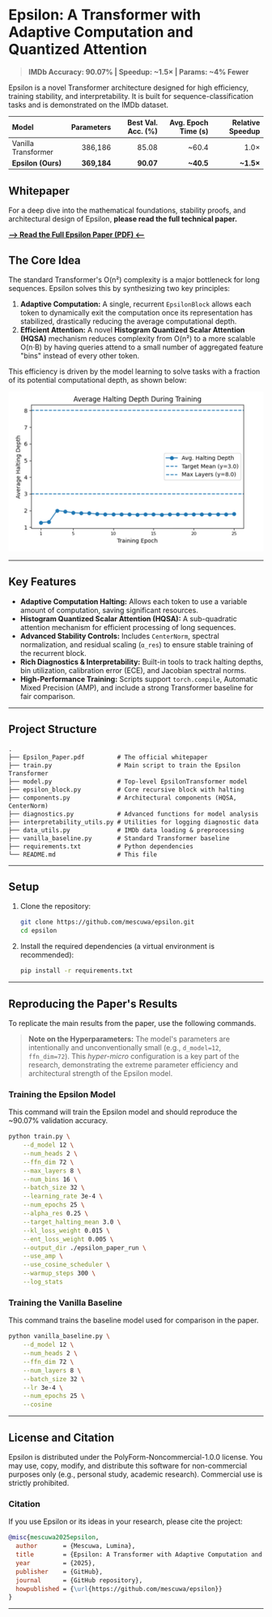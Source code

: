 # Epsilon: A Transformer with Adaptive Computation and Quantized Attention

> **IMDb Accuracy: 90.07% | Speedup: ~1.5× | Params: ~4% Fewer**

Epsilon is a novel Transformer architecture designed for high efficiency, training stability, and interpretability. It is built for sequence-classification tasks and is demonstrated on the IMDb dataset.

| Model               | Parameters | Best Val. Acc. (%) | Avg. Epoch Time (s) | Relative Speedup |
| :------------------ | ---------: | -----------------: | ------------------: | ---------------: |
| Vanilla Transformer |    386,186 |              85.08 |               ~60.4 |             1.0× |
| **Epsilon (Ours)**  | **369,184**|          **90.07** |           **~40.5** |        **~1.5×** |

## Whitepaper

For a deep dive into the mathematical foundations, stability proofs, and architectural design of Epsilon, **please read the full technical paper.**

**[--> Read the Full Epsilon Paper (PDF) <--](./Epsilon_Paper.pdf)**

## The Core Idea

The standard Transformer's O(n²) complexity is a major bottleneck for long sequences. Epsilon solves this by synthesizing two key principles:

1.  **Adaptive Computation:** A single, recurrent `EpsilonBlock` allows each token to dynamically exit the computation once its representation has stabilized, drastically reducing the average computational depth.
2.  **Efficient Attention:** A novel **Histogram Quantized Scalar Attention (HQSA)** mechanism reduces complexity from O(n²) to a more scalable O(n·B) by having queries attend to a small number of aggregated feature "bins" instead of every other token.

This efficiency is driven by the model learning to solve tasks with a fraction of its potential computational depth, as shown below:

![Average Halting Depth During Training](halting_depth_graph.png)

---

## Key Features

- **Adaptive Computation Halting:** Allows each token to use a variable amount of computation, saving significant resources.
- **Histogram Quantized Scalar Attention (HQSA):** A sub-quadratic attention mechanism for efficient processing of long sequences.
- **Advanced Stability Controls:** Includes `CenterNorm`, spectral normalization, and residual scaling (`α_res`) to ensure stable training of the recurrent block.
- **Rich Diagnostics & Interpretability:** Built-in tools to track halting depths, bin utilization, calibration error (ECE), and Jacobian spectral norms.
- **High-Performance Training:** Scripts support `torch.compile`, Automatic Mixed Precision (AMP), and include a strong Transformer baseline for fair comparison.

---

## Project Structure

```text
.
├── Epsilon_Paper.pdf         # The official whitepaper
├── train.py                  # Main script to train the Epsilon Transformer
├── model.py                  # Top-level EpsilonTransformer model
├── epsilon_block.py          # Core recursive block with halting
├── components.py             # Architectural components (HQSA, CenterNorm)
├── diagnostics.py            # Advanced functions for model analysis
├── interpretability_utils.py # Utilities for logging diagnostic data
├── data_utils.py             # IMDb data loading & preprocessing
├── vanilla_baseline.py       # Standard Transformer baseline
├── requirements.txt          # Python dependencies
└── README.md                 # This file
```

---

## Setup

1. Clone the repository:
   ```bash
   git clone https://github.com/mescuwa/epsilon.git
   cd epsilon
   ```
2. Install the required dependencies (a virtual environment is recommended):
   ```bash
   pip install -r requirements.txt
   ```

---

## Reproducing the Paper's Results

To replicate the main results from the paper, use the following commands.

> **Note on the Hyperparameters:** The model's parameters are intentionally and unconventionally small (e.g., `d_model=12`, `ffn_dim=72`). This *hyper-micro* configuration is a key part of the research, demonstrating the extreme parameter efficiency and architectural strength of the Epsilon model.

### Training the Epsilon Model

This command will train the Epsilon model and should reproduce the ~90.07% validation accuracy.

```bash
python train.py \
    --d_model 12 \
    --num_heads 2 \
    --ffn_dim 72 \
    --max_layers 8 \
    --num_bins 16 \
    --batch_size 32 \
    --learning_rate 3e-4 \
    --num_epochs 25 \
    --alpha_res 0.25 \
    --target_halting_mean 3.0 \
    --kl_loss_weight 0.015 \
    --ent_loss_weight 0.005 \
    --output_dir ./epsilon_paper_run \
    --use_amp \
    --use_cosine_scheduler \
    --warmup_steps 300 \
    --log_stats
```

### Training the Vanilla Baseline

This command trains the baseline model used for comparison in the paper.

```bash
python vanilla_baseline.py \
    --d_model 12 \
    --num_heads 2 \
    --ffn_dim 72 \
    --num_layers 8 \
    --batch_size 32 \
    --lr 3e-4 \
    --num_epochs 25 \
    --cosine
```

---

## License and Citation

Epsilon is distributed under the PolyForm-Noncommercial-1.0.0 license. You may use, copy, modify, and distribute this software for non-commercial purposes only (e.g., personal study, academic research). Commercial use is strictly prohibited.

### Citation

If you use Epsilon or its ideas in your research, please cite the project:

```bibtex
@misc{mescuwa2025epsilon,
  author       = {Mescuwa, Lumina},
  title        = {Epsilon: A Transformer with Adaptive Computation and Quantized Attention},
  year         = {2025},
  publisher    = {GitHub},
  journal      = {GitHub repository},
  howpublished = {\url{https://github.com/mescuwa/epsilon}}
}
```

---